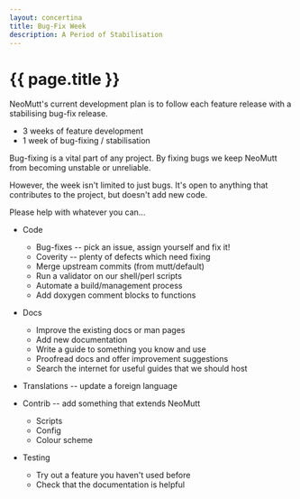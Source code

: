 ```yaml
---
layout: concertina
title: Bug-Fix Week
description: A Period of Stabilisation
---
```

# {{ page.title }}

NeoMutt's current development plan is to follow each feature release with a
stabilising bug-fix release.

* 3 weeks of feature development
* 1 week of bug-fixing / stabilisation

Bug-fixing is a vital part of any project.
By fixing bugs we keep NeoMutt from becoming unstable or unreliable.

However, the week isn't limited to just bugs.  It's open to anything
that contributes to the project, but doesn't add new code.

Please help with whatever you can...

* Code
  - Bug-fixes -- pick an issue, assign yourself and fix it!
  - Coverity -- plenty of defects which need fixing
  - Merge upstream commits (from mutt/default)
  - Run a validator on our shell/perl scripts
  - Automate a build/management process
  - Add doxygen comment blocks to functions

* Docs
  - Improve the existing docs or man pages
  - Add new documentation
  - Write a guide to something you know and use
  - Proofread docs and offer improvement suggestions
  - Search the internet for useful guides that we should host

* Translations -- update a foreign language

* Contrib -- add something that extends NeoMutt
  - Scripts
  - Config
  - Colour scheme

* Testing
  - Try out a feature you haven't used before
  - Check that the documentation is helpful

